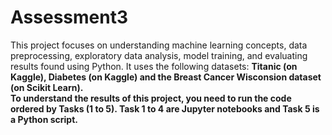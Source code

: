 # Assessment3
This project focuses on understanding machine learning concepts, data preprocessing, exploratory data analysis, model training, and evaluating results found using Python. It uses the following datasets: <b>Titanic (on Kaggle), <b>Diabetes</b> (on Kaggle) and the <b>Breast Cancer Wisconsion dataset (on Scikit Learn).
</br>To understand the results of this project, you need to run the code ordered by Tasks (1 to 5). Task 1 to 4 are Jupyter notebooks and Task 5 is a Python script.
